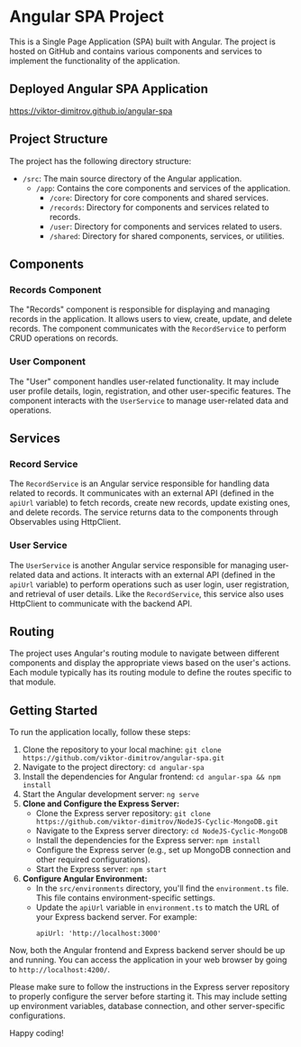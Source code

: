 # Angular SPA Project

This is a Single Page Application (SPA) built with Angular. The project is hosted on GitHub and contains various components and services to implement the functionality of the application.

## Deployed Angular SPA Application

 https://viktor-dimitrov.github.io/angular-spa

## Project Structure

The project has the following directory structure:

- `/src`: The main source directory of the Angular application.
  - `/app`: Contains the core components and services of the application.
    - `/core`: Directory for core components and shared services.
    - `/records`: Directory for components and services related to records.
    - `/user`: Directory for components and services related to users.
    - `/shared`: Directory for shared components, services, or utilities.

## Components

### Records Component

The "Records" component is responsible for displaying and managing records in the application. It allows users to view, create, update, and delete records. The component communicates with the `RecordService` to perform CRUD operations on records.

### User Component

The "User" component handles user-related functionality. It may include user profile details, login, registration, and other user-specific features. The component interacts with the `UserService` to manage user-related data and operations.

## Services

### Record Service

The `RecordService` is an Angular service responsible for handling data related to records. It communicates with an external API (defined in the `apiUrl` variable) to fetch records, create new records, update existing ones, and delete records. The service returns data to the components through Observables using HttpClient.

### User Service

The `UserService` is another Angular service responsible for managing user-related data and actions. It interacts with an external API (defined in the `apiUrl` variable) to perform operations such as user login, user registration, and retrieval of user details. Like the `RecordService`, this service also uses HttpClient to communicate with the backend API.

## Routing

The project uses Angular's routing module to navigate between different components and display the appropriate views based on the user's actions. Each module typically has its routing module to define the routes specific to that module.

## Getting Started

To run the application locally, follow these steps:

1. Clone the repository to your local machine: `git clone https://github.com/viktor-dimitrov/angular-spa.git`
2. Navigate to the project directory: `cd angular-spa`
3. Install the dependencies for Angular frontend: `cd angular-spa && npm install`
4. Start the Angular development server: `ng serve`
5. **Clone and Configure the Express Server:**
   - Clone the Express server repository: `git clone https://github.com/viktor-dimitrov/NodeJS-Cyclic-MongoDB.git`
   - Navigate to the Express server directory: `cd NodeJS-Cyclic-MongoDB`
   - Install the dependencies for the Express server: `npm install`
   - Configure the Express server (e.g., set up MongoDB connection and other required configurations).
   - Start the Express server: `npm start`
6. **Configure Angular Environment:**
   - In the `src/environments` directory, you'll find the `environment.ts` file. This file contains environment-specific settings.
   - Update the `apiUrl` variable in `environment.ts` to match the URL of your Express backend server. For example:
     ```
     apiUrl: 'http://localhost:3000'
     ```


Now, both the Angular frontend and Express backend server should be up and running. You can access the application in your web browser by going to `http://localhost:4200/`.

Please make sure to follow the instructions in the Express server repository to properly configure the server before starting it. This may include setting up environment variables, database connection, and other server-specific configurations.


Happy coding!